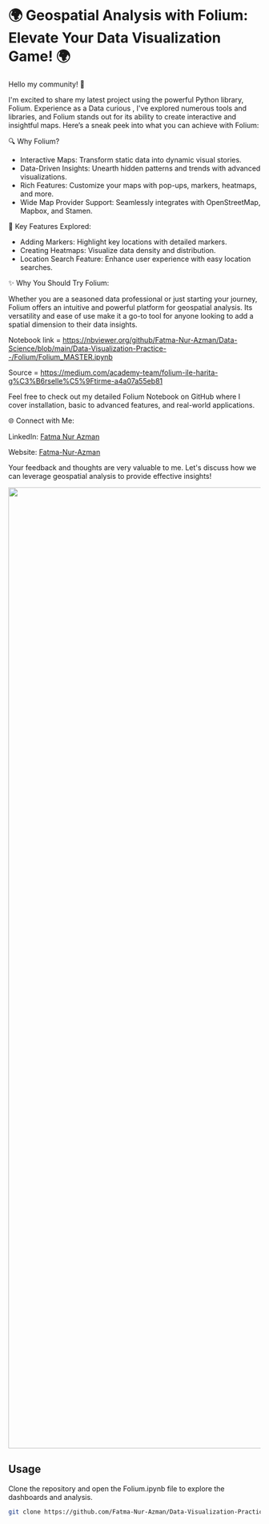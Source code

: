 # 🌍 Geospatial Analysis with Folium: Elevate Your Data Visualization Game! 🌍

Hello my community! 👋

I'm excited to share my latest project using the powerful Python library, Folium. Experience as a Data curious , I've explored numerous tools and libraries, and Folium stands out for its ability to create interactive and insightful maps. Here’s a sneak peek into what you can achieve with Folium:

🔍 Why Folium?

- Interactive Maps: Transform static data into dynamic visual stories.
- Data-Driven Insights: Unearth hidden patterns and trends with advanced visualizations.
- Rich Features: Customize your maps with pop-ups, markers, heatmaps, and more.
- Wide Map Provider Support: Seamlessly integrates with OpenStreetMap, Mapbox, and Stamen.

📌 Key Features Explored:

- Adding Markers: Highlight key locations with detailed markers.
- Creating Heatmaps: Visualize data density and distribution.
- Location Search Feature: Enhance user experience with easy location searches.

✨ Why You Should Try Folium:

Whether you are a seasoned data professional or just starting your journey, Folium offers an intuitive and powerful platform for geospatial analysis. Its versatility and ease of use make it a go-to tool for anyone looking to add a spatial dimension to their data insights.

Notebook link = https://nbviewer.org/github/Fatma-Nur-Azman/Data-Science/blob/main/Data-Visualization-Practice--/Folium/Folium_MASTER.ipynb

Source = https://medium.com/academy-team/folium-ile-harita-g%C3%B6rselle%C5%9Ftirme-a4a07a55eb81

Feel free to check out my detailed Folium Notebook on GitHub where I cover installation, basic to advanced features, and real-world applications.

🌐 Connect with Me:

LinkedIn: [Fatma Nur Azman](https://www.linkedin.com/in/fatma-nur-azman/)

Website: [Fatma-Nur-Azman](https://fatmanurazman.vercel.app/)

Your feedback and thoughts are very valuable to me. Let's discuss how we can leverage geospatial analysis to provide effective insights!


<img src="https://github.com/Fatma-Nur-Azman/Data-Science/blob/main/Data-Visualization-Practice--/Folium/Folium.png" width="1920" />




## Usage

Clone the repository and open the Folium.ipynb file to explore the dashboards and analysis.

```sh
git clone https://github.com/Fatma-Nur-Azman/Data-Visualization-Practice--/Folium.git


